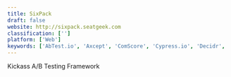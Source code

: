 ```yaml
---
title: SixPack
draft: false 
website: http://sixpack.seatgeek.com
classification: ['']
platform: ['Web']
keywords: ['AbTest.io', 'Axcept', 'ComScore', 'Cypress.io', 'Decidr', 'Evrybo', 'Feedback by Pixelic', 'GoodUI Evidence', 'GoodUI Fastforward', 'Google Optimize', 'Hike', 'LinkSplit', 'Parrot QA', 'PreFlight', 'Sofy.ai', 'StoreMaven', 'TestFairy', 'TestNest', 'Testlio', 'WebCodeSniffer', 'Zarget', 'Zoho PageSense', 'count.io']
---
```

Kickass A/B Testing Framework